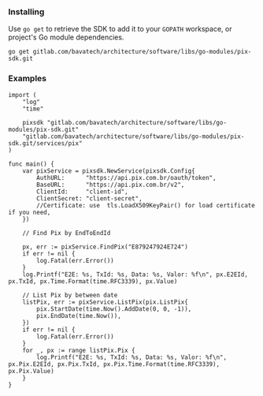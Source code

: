 ### Installing
Use `go get` to retrieve the SDK to add it to your `GOPATH` workspace, or
project's Go module dependencies.

	go get gitlab.com/bavatech/architecture/software/libs/go-modules/pix-sdk.git

### Examples

```
import (
	"log"
	"time"

	pixsdk "gitlab.com/bavatech/architecture/software/libs/go-modules/pix-sdk.git"
	"gitlab.com/bavatech/architecture/software/libs/go-modules/pix-sdk.git/services/pix"
)

func main() {
	var pixService = pixsdk.NewService(pixsdk.Config{
		AuthURL:      "https://api.pix.com.br/oauth/token",
		BaseURL:      "https://api.pix.com.br/v2",
		ClientId:     "client-id",
		ClientSecret: "client-secret",
		//Certificate: use 	tls.LoadX509KeyPair() for load certificate if you need,
	})

	// Find Pix by EndToEndId

	px, err := pixService.FindPix("E879247924E724")
	if err != nil {
		log.Fatal(err.Error())
	}
	log.Printf("E2E: %s, TxId: %s, Data: %s, Valor: %f\n", px.E2EId, px.TxId, px.Time.Format(time.RFC3339), px.Value)

	// List Pix by between date
	listPix, err := pixService.ListPix(pix.ListPix{
		pix.StartDate(time.Now().AddDate(0, 0, -1)),
		pix.EndDate(time.Now()),
	})
	if err != nil {
		log.Fatal(err.Error())
	}
	for _, px := range listPix.Pix {
		log.Printf("E2E: %s, TxId: %s, Data: %s, Valor: %f\n", px.Pix.E2EId, px.Pix.TxId, px.Pix.Time.Format(time.RFC3339), px.Pix.Value)
	}
}

```